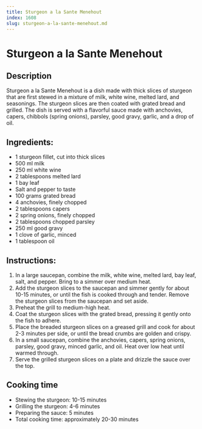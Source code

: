 ```yaml
---
title: Sturgeon a la Sante Menehout
index: 1608
slug: sturgeon-a-la-sante-menehout.md
---
```


# Sturgeon a la Sante Menehout

## Description
Sturgeon a la Sante Menehout is a dish made with thick slices of sturgeon that are first stewed in a mixture of milk, white wine, melted lard, and seasonings. The sturgeon slices are then coated with grated bread and grilled. The dish is served with a flavorful sauce made with anchovies, capers, chibbols (spring onions), parsley, good gravy, garlic, and a drop of oil.

## Ingredients:
- 1 sturgeon fillet, cut into thick slices
- 500 ml milk
- 250 ml white wine
- 2 tablespoons melted lard
- 1 bay leaf
- Salt and pepper to taste
- 100 grams grated bread
- 4 anchovies, finely chopped
- 2 tablespoons capers
- 2 spring onions, finely chopped
- 2 tablespoons chopped parsley
- 250 ml good gravy
- 1 clove of garlic, minced
- 1 tablespoon oil

## Instructions:
1. In a large saucepan, combine the milk, white wine, melted lard, bay leaf, salt, and pepper. Bring to a simmer over medium heat.
2. Add the sturgeon slices to the saucepan and simmer gently for about 10-15 minutes, or until the fish is cooked through and tender. Remove the sturgeon slices from the saucepan and set aside.
3. Preheat the grill to medium-high heat.
4. Coat the sturgeon slices with the grated bread, pressing it gently onto the fish to adhere.
5. Place the breaded sturgeon slices on a greased grill and cook for about 2-3 minutes per side, or until the bread crumbs are golden and crispy.
6. In a small saucepan, combine the anchovies, capers, spring onions, parsley, good gravy, minced garlic, and oil. Heat over low heat until warmed through.
7. Serve the grilled sturgeon slices on a plate and drizzle the sauce over the top.

## Cooking time
- Stewing the sturgeon: 10-15 minutes
- Grilling the sturgeon: 4-6 minutes
- Preparing the sauce: 5 minutes
- Total cooking time: approximately 20-30 minutes